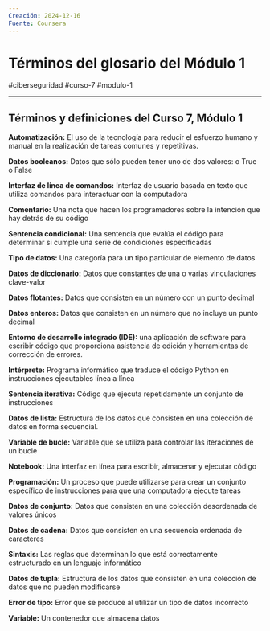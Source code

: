 ```yaml
---
Creación: 2024-12-16
Fuente: Coursera
---
```

# Términos del glosario del Módulo 1
#ciberseguridad #curso-7 #modulo-1 

---
## **Términos y definiciones del Curso 7, Módulo 1**

**Automatización:** El uso de la tecnología para reducir el esfuerzo humano y manual en la realización de tareas comunes y repetitivas.

**Datos booleanos:** Datos que sólo pueden tener uno de dos valores: o True o False

**Interfaz de línea de comandos:** Interfaz de usuario basada en texto que utiliza comandos para interactuar con la computadora

**Comentario:** Una nota que hacen los programadores sobre la intención que hay detrás de su código

**Sentencia condicional:** Una sentencia que evalúa el código para determinar si cumple una serie de condiciones especificadas

**Tipo de datos:** Una categoría para un tipo particular de elemento de datos

**Datos de diccionario:** Datos que constantes de una o varias vinculaciones clave-valor

**Datos flotantes:** Datos que consisten en un número con un punto decimal

**Datos enteros:** Datos que consisten en un número que no incluye un punto decimal

**Entorno de desarrollo integrado (IDE):** una aplicación de software para escribir código que proporciona asistencia de edición y herramientas de corrección de errores.

**Intérprete:** Programa informático que traduce el código Python en instrucciones ejecutables línea a línea

**Sentencia iterativa:** Código que ejecuta repetidamente un conjunto de instrucciones

**Datos de lista:** Estructura de los datos que consisten en una colección de datos en forma secuencial.

**Variable de bucle:** Variable que se utiliza para controlar las iteraciones de un bucle

**Notebook:** Una interfaz en línea para escribir, almacenar y ejecutar código

**Programación:** Un proceso que puede utilizarse para crear un conjunto específico de instrucciones para que una computadora ejecute tareas

**Datos de conjunto:** Datos que consisten en una colección desordenada de valores únicos

**Datos de cadena:** Datos que consisten en una secuencia ordenada de caracteres

**Sintaxis:** Las reglas que determinan lo que está correctamente estructurado en un lenguaje informático

**Datos de tupla:** Estructura de los datos que consisten en una colección de datos que no pueden modificarse

**Error de tipo:** Error que se produce al utilizar un tipo de datos incorrecto

**Variable:** Un contenedor que almacena datos